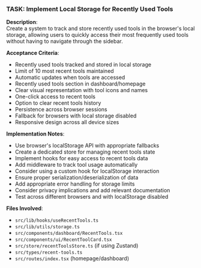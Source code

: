### TASK: Implement Local Storage for Recently Used Tools

**Description**:  
Create a system to track and store recently used tools in the browser's local storage, allowing users to quickly access their most frequently used tools without having to navigate through the sidebar.

**Acceptance Criteria**:  
- Recently used tools tracked and stored in local storage
- Limit of 10 most recent tools maintained
- Automatic updates when tools are accessed
- Recently used tools section in dashboard/homepage
- Clear visual representation with tool icons and names
- One-click access to recent tools
- Option to clear recent tools history
- Persistence across browser sessions
- Fallback for browsers with local storage disabled
- Responsive design across all device sizes

**Implementation Notes**:  
- Use browser's localStorage API with appropriate fallbacks
- Create a dedicated store for managing recent tools state
- Implement hooks for easy access to recent tools data
- Add middleware to track tool usage automatically
- Consider using a custom hook for localStorage interaction
- Ensure proper serialization/deserialization of data
- Add appropriate error handling for storage limits
- Consider privacy implications and add relevant documentation
- Test across different browsers and with localStorage disabled

**Files Involved**:
- `src/lib/hooks/useRecentTools.ts`
- `src/lib/utils/storage.ts`
- `src/components/dashboard/RecentTools.tsx`
- `src/components/ui/RecentToolCard.tsx`
- `src/store/recentToolsStore.ts` (if using Zustand)
- `src/types/recent-tools.ts`
- `src/routes/index.tsx` (homepage/dashboard)
